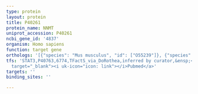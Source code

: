 ```yaml
---
type: protein
layout: protein
title: P40261
protein_name: NNMT
uniprot_accession: P40261
ncbi_gene_id: '4837'
organism: Homo sapiens
function: target gene
orthologs: '[{"species": "Mus musculus", "id": ["O55239"]}, {"species": "Rattus norvegicus", "id": ["D4A605"]}]'
tfs: 'STAT3,P40763,6774,TFactS_via_DoRothea,inferred by curator,&ensp;<a href="https://www.ncbi.nlm.nih.gov/pubmed/?term=17922140%5Buid%5D+OR+22761861%5Buid%5D+OR+31340985%5Buid%5D"
  target="_blank"><i uk-icon="icon: link"></i>Pubmed</a>'
targets: ''
binding_sites: ''

---
```

